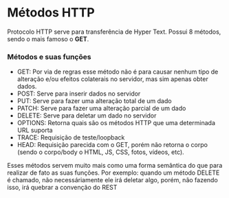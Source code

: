 # Métodos HTTP
Protocolo HTTP serve para transferência de Hyper Text. Possui 8 métodos, sendo o mais famoso o **GET**.

### Métodos e suas funções
- GET: Por via de regras esse método não é para causar nenhum tipo de alteração e/ou efeitos colaterais no servidor, mas sim apenas obter dados.
- POST: Serve para inserir dados no servidor
- PUT: Serve para fazer uma alteração total de um dado
- PATCH: Serve para fazer uma alteração parcial de um dado
- DELETE: Serve para deletar um dado no servidor
- OPTIONS: Retorna quais são os métodos HTTP que uma determinada URL suporta
- TRACE: Requisição de teste/loopback
- HEAD: Requisição parecida com o GET, porém não retorna o corpo (sendo o corpo/body o HTML, JS, CSS, fotos, vídeos, etc).

Esses métodos servem muito mais como uma forma semântica do que para realizar de fato as suas funções. Por exemplo: quando um método DELETE é chamado, não necessáriamente ele irá deletar algo, porém, não fazendo isso, irá quebrar a convenção do REST